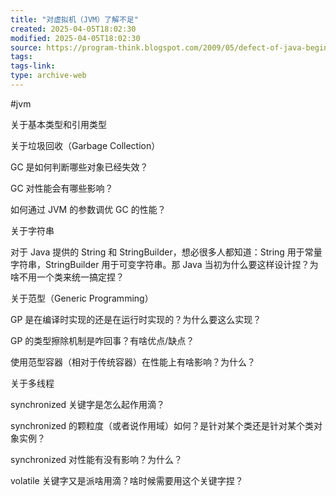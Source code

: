 ```yaml
---
title: "对虚拟机（JVM）了解不足"
created: 2025-04-05T18:02:30
modified: 2025-04-05T18:02:30
source: https://program-think.blogspot.com/2009/05/defect-of-java-beginner-5-jvm.html
tags:
tags-link:
type: archive-web
---
```

#jvm

关于基本类型和引用类型

关于垃圾回收（Garbage Collection）

GC 是如何判断哪些对象已经失效？

GC 对性能会有哪些影响？

如何通过 JVM 的参数调优 GC 的性能？

关于字符串

对于 Java 提供的 String 和 StringBuilder，想必很多人都知道：String 用于常量字符串，StringBuilder 用于可变字符串。那 Java 当初为什么要这样设计捏？为啥不用一个类来统一搞定捏？

关于范型（Generic Programming）

GP 是在编译时实现的还是在运行时实现的？为什么要这么实现？

GP 的类型擦除机制是咋回事？有啥优点/缺点？

使用范型容器（相对于传统容器）在性能上有啥影响？为什么？

关于多线程

synchronized 关键字是怎么起作用滴？

synchronized 的颗粒度（或者说作用域）如何？是针对某个类还是针对某个类对象实例？

synchronized 对性能有没有影响？为什么？

volatile 关键字又是派啥用滴？啥时候需要用这个关键字捏？